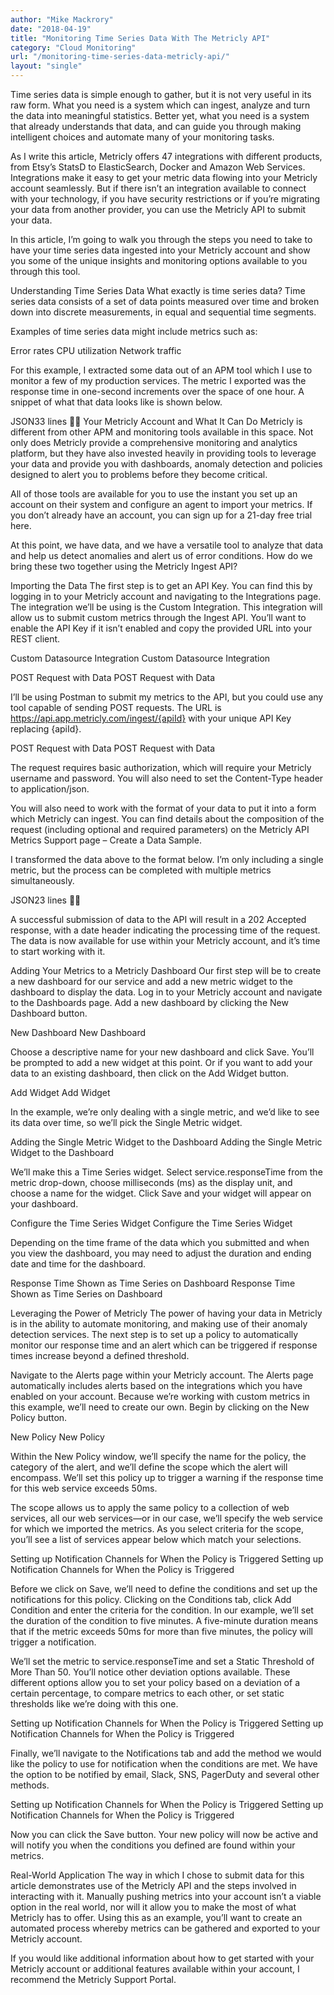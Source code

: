 ```yaml
---
author: "Mike Mackrory"
date: "2018-04-19"
title: "Monitoring Time Series Data With The Metricly API"
category: "Cloud Monitoring"
url: "/monitoring-time-series-data-metricly-api/"
layout: "single"
---
```


Time series data is simple enough to gather, but it is not very useful in its raw form. What you need is a system which can ingest, analyze and turn the data into meaningful statistics. Better yet, what you need is a system that already understands that data, and can guide you through making intelligent choices and automate many of your monitoring tasks.

As I write this article, Metricly offers 47 integrations with different products, from Etsy’s StatsD to ElasticSearch, Docker and Amazon Web Services. Integrations make it easy to get your metric data flowing into your Metricly account seamlessly. But if there isn’t an integration available to connect with your technology, if you have security restrictions or if you’re migrating your data from another provider, you can use the Metricly API to submit your data.

In this article, I’m going to walk you through the steps you need to take to have your time series data ingested into your Metricly account and show you some of the unique insights and monitoring options available to you through this tool.

Understanding Time Series Data
What exactly is time series data? Time series data consists of a set of data points measured over time and broken down into discrete measurements, in equal and sequential time segments.

Examples of time series data might include metrics such as:

Error rates
CPU utilization
Network traffic

For this example, I extracted some data out of an APM tool which I use to monitor a few of my production services. The metric I exported was the response time in one-second increments over the space of one hour. A snippet of what that data looks like is shown below.

JSON33 lines

Your Metricly Account and What It Can Do
Metricly is different from other APM and monitoring tools available in this space. Not only does Metricly provide a comprehensive monitoring and analytics platform, but they have also invested heavily in providing tools to leverage your data and provide you with dashboards, anomaly detection and policies designed to alert you to problems before they become critical.

All of those tools are available for you to use the instant you set up an account on their system and configure an agent to import your metrics. If you don’t already have an account, you can sign up for a 21-day free trial here.

At this point, we have data, and we have a versatile tool to analyze that data and help us detect anomalies and alert us of error conditions. How do we bring these two together using the Metricly Ingest API?

Importing the Data
The first step is to get an API Key. You can find this by logging in to your Metricly account and navigating to the Integrations page. The integration we’ll be using is the Custom Integration. This integration will allow us to submit custom metrics through the Ingest API.  You’ll want to enable the API Key if it isn’t enabled and copy the provided URL into your REST client.

Custom Datasource Integration
Custom Datasource Integration

POST Request with Data
POST Request with Data

I’ll be using Postman to submit my metrics to the API, but you could use any tool capable of sending POST requests. The URL is https://api.app.metricly.com/ingest/{apiId}  with your unique API Key replacing {apiId}.

POST Request with Data
POST Request with Data

The request requires basic authorization, which will require your Metricly username and password. You will also need to set the Content-Type header to application/json.

You will also need to work with the format of your data to put it into a form which Metricly can ingest. You can find details about the composition of the request (including optional and required parameters) on the Metricly API Metrics Support page – Create a Data Sample.

I transformed the data above to the format below. I’m only including a single metric, but the process can be completed with multiple metrics simultaneously.

JSON23 lines



A successful submission of data to the API will result in a 202 Accepted response, with a date header indicating the processing time of the request. The data is now available for use within your Metricly account, and it’s time to start working with it.

Adding Your Metrics to a Metricly Dashboard
Our first step will be to create a new dashboard for our service and add a new metric widget to the dashboard to display the data. Log in to your Metricly account and navigate to the Dashboards page. Add a new dashboard by clicking the New Dashboard button.

New Dashboard
New Dashboard

Choose a descriptive name for your new dashboard and click Save. You’ll be prompted to add a new widget at this point. Or if you want to add your data to an existing dashboard, then click on the Add Widget button.

Add Widget
Add Widget

In the example, we’re only dealing with a single metric, and we’d like to see its data over time, so we’ll pick the Single Metric widget.

Adding the Single Metric Widget to the Dashboard
Adding the Single Metric Widget to the Dashboard

We’ll make this a Time Series widget. Select service.responseTime from the metric drop-down, choose milliseconds (ms) as the display unit, and choose a name for the widget. Click Save and your widget will appear on your dashboard.

Configure the Time Series Widget
Configure the Time Series Widget

Depending on the time frame of the data which you submitted and when you view the dashboard, you may need to adjust the duration and ending date and time for the dashboard.

Response Time Shown as Time Series on Dashboard
Response Time Shown as Time Series on Dashboard

Leveraging the Power of Metricly
The power of having your data in Metricly is in the ability to automate monitoring, and making use of their anomaly detection services. The next step is to set up a policy to automatically monitor our response time and an alert which can be triggered if response times increase beyond a defined threshold.

Navigate to the Alerts page within your Metricly account. The Alerts page automatically includes alerts based on the integrations which you have enabled on your account. Because we’re working with custom metrics in this example, we’ll need to create our own. Begin by clicking on the New Policy button.

New Policy
New Policy

Within the New Policy window, we’ll specify the name for the policy, the category of the alert, and we’ll define the scope which the alert will encompass. We’ll set this policy up to trigger a warning if the response time for this web service exceeds 50ms.

The scope allows us to apply the same policy to a collection of web services, all our web services—or in our case, we’ll specify the web service for which we imported the metrics. As you select criteria for the scope, you’ll see a list of services appear below which match your selections.

Setting up Notification Channels for When the Policy is Triggered
Setting up Notification Channels for When the Policy is Triggered

Before we click on Save, we’ll need to define the conditions and set up the notifications for this policy. Clicking on the Conditions tab, click Add Condition and enter the criteria for the condition. In our example, we’ll set the duration of the condition to five minutes. A five-minute duration means that if the metric exceeds 50ms for more than five minutes, the policy will trigger a notification.

We’ll set the metric to service.responseTime and set a Static Threshold of More Than 50. You’ll notice other deviation options available. These different options allow you to set your policy based on a deviation of a certain percentage, to compare metrics to each other, or set static thresholds like we’re doing with this one.

Setting up Notification Channels for When the Policy is Triggered
Setting up Notification Channels for When the Policy is Triggered

Finally, we’ll navigate to the Notifications tab and add the method we would like the policy to use for notification when the conditions are met. We have the option to be notified by email, Slack, SNS, PagerDuty and several other methods.

Setting up Notification Channels for When the Policy is Triggered
Setting up Notification Channels for When the Policy is Triggered

Now you can click the Save button. Your new policy will now be active and will notify you when the conditions you defined are found within your metrics.

Real-World Application
The way in which I chose to submit data for this article demonstrates use of the Metricly API and the steps involved in interacting with it. Manually pushing metrics into your account isn’t a viable option in the real world, nor will it allow you to make the most of what Metricly has to offer. Using this as an example, you’ll want to create an automated process whereby metrics can be gathered and exported to your Metricly account.

If you would like additional information about how to get started with your Metricly account or additional features available within your account, I recommend the Metricly Support Portal.
